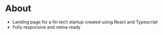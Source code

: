 # About

- Landing page for a fin tech startup created using React and Typescript
- Fully responsive and retina ready
